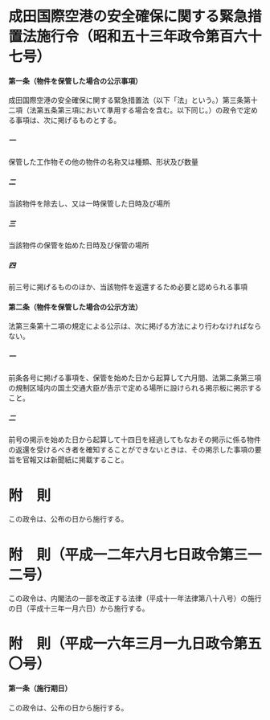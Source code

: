 # 成田国際空港の安全確保に関する緊急措置法施行令（昭和五十三年政令第百六十七号）
#### 第一条（物件を保管した場合の公示事項）
成田国際空港の安全確保に関する緊急措置法（以下「法」という。）第三条第十二項（法第五条第三項において準用する場合を含む。以下同じ。）の政令で定める事項は、次に掲げるものとする。
##### 一
保管した工作物その他の物件の名称又は種類、形状及び数量
##### 二
当該物件を除去し、又は一時保管した日時及び場所
##### 三
当該物件の保管を始めた日時及び保管の場所
##### 四
前三号に掲げるもののほか、当該物件を返還するため必要と認められる事項
#### 第二条（物件を保管した場合の公示方法）
法第三条第十二項の規定による公示は、次に掲げる方法により行わなければならない。
##### 一
前条各号に掲げる事項を、保管を始めた日から起算して六月間、法第二条第三項の規制区域内の国土交通大臣が告示で定める場所に設けられる掲示板に掲示すること。
##### 二
前号の掲示を始めた日から起算して十四日を経過してもなおその掲示に係る物件の返還を受けるべき者を確知することができないときは、その掲示した事項の要旨を官報又は新聞紙に掲載すること。
# 附　則
この政令は、公布の日から施行する。
# 附　則（平成一二年六月七日政令第三一二号）
この政令は、内閣法の一部を改正する法律（平成十一年法律第八十八号）の施行の日（平成十三年一月六日）から施行する。
# 附　則（平成一六年三月一九日政令第五〇号）
#### 第一条（施行期日）
この政令は、公布の日から施行する。
